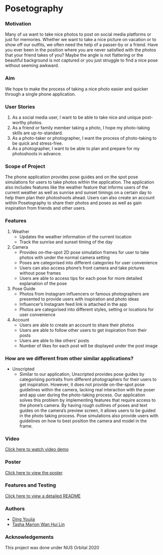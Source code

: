 # Posetography
### Motivation
Many of us want to take nice photos to post on social media platforms or just for memories. Whether we want to take a nice picture on vacation or to show off our outfits, we often need the help of a passer-by or a friend. Have you ever been in the position where you are never satisfied with the photos that your friend takes of you? Maybe the angle is not flattering or the beautiful background is not captured or you just struggle to find a nice pose without seeming awkward.
### Aim
We hope to make the process of taking a nice photo easier and quicker through a single phone application.
### User Stories
1. As a social media user, I want to be able to take nice and unique post-worthy photos.
1. As a friend or family member taking a photo, I hope my photo-taking skills are up-to-standard. 
1. As a photo-taker or photographer, I want the process of photo-taking to be quick and stress-free.
1. As a photographer, I want to be able to plan and prepare for my photoshoots in advance.
### Scope of Project
The phone application provides pose guides and on the spot pose simulations for users to take photos within the application. The application also includes features like the weather feature that informs users of the current weather as well as sunrise and sunset timings on a certain day to help them plan their photoshoots ahead. Users can also create an account within Posetography to share their photos and poses as well as gain inspiration from friends and other users.
### Features
1. Weather
   * Updates the weather information of the current location
   * Track the sunrise and sunset timing of the day
1. Camera
   * Provides on-the-spot 2D pose simulation frames for user to take photos with under the normal camera setting
   * Poses are categorised into different categories for user convenience
   * Users can also access phone’s front camera and take pictures without pose frames
   * Users are able to access tips for each pose for more detailed explanation of the pose
1. Pose Guide
   * Photos from Instagram influencers or famous photographers are presented to provide users with inspiration and photo ideas
   * Influencer’s Instagram feed link is attached in the app
   * Photos are categorised into different styles, setting or locations for user convenience
1. Account
   * Users are able to create an account to share their photos
   * Users are able to follow other users to get inspiration from their posts
   * Users are able to like others’ posts
   * Number of likes for each post will be displayed under the post image
### How are we different from other similar applications?
* Unscripted
   * Similar to our application, Unscripted provides pose guides by categorising portraits from different photographers for their users to get inspiration. However, it does not provide on-the-spot pose guidelines within the camera, lacking real interaction with the poser and app user during the photo-taking process.
Our application solves this problem by implementing features that require access to the phone’s camera. By having rough outlines of poses and text guides on the camera’s preview screen, it allows users to be guided in the photo taking process. Pose simulations also provide users with guidelines on how to best position the camera and model in the frame.
### Video
[Click here to watch video demo](https://www.youtube.com/watch?v=_3o59zDYDwM)
### Poster
[Click here to view the poster](https://drive.google.com/file/d/1ZZoFnDKMAmEbEelLIa52rvr6W1P_Gbsl/view?usp=sharing)
### Features and Testing
[Click here to view a detailed README](https://docs.google.com/document/d/1yQKclV_UXyTj4nJ7RexPVQPAYWvlA3EojCv5BtohgFM/edit?usp=sharing)
### Authors
* [Ding Youjia](https://github.com/Icelenaugust)
* [Tasha Marion Wan Hui Lin](https://github.com/tashawan23)
### Acknowledgements
This project was done under NUS Orbital 2020
